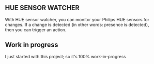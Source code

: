 ## HUE SENSOR WATCHER
With HUE sensor watcher, you can monitor your Philips HUE sensors for changes. If a change is detected (in other words: presence is detected), then you can trigger an action.

## Work in progress
I just started with this project; so it's 100% work-in-progress
